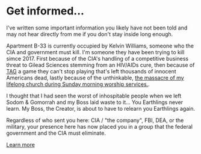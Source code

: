 # Get informed...
I've written some important information you likely have not been told and may not hear directly from me if you don't stay inside long enough.

Apartment B-33 is currently occupied by Kelvin Williams, someone who the CIA and government must kill.  I'm someone they have been trying to kill simce 2017. First because of the CIA's handling of a competitive business threat to Gilead Sciences stemming from an HIV/AIDs cure, then because of [TAG](https://github.com/9413d5ff2a0b4f237a264010b65350e7/TAG) a game they can't stop playing that's left thousands of innocent Americans dead, lastly because of the unthinkable, [the massacre of my lifelong church during Sunday morning worship services.](/POW/MCBC).

I thought that I had seen the worst of inhospitable people when we left Sodom & Gomorrah and my Boss laid waste to it... You Earthlings never learn. My Boss, the Creator, is about to have to relearn you Earthlings again.

Regardless of who sent you here: CIA / "the company", FBI, DEA, or the military, your presence here has now placed you in a group that the federal government and the CIA must eliminate.

[Learn more](https://github.com/9413d5ff2a0b4f237a264010b65350e7/TAG/blob/master/PHB33/README.md)
